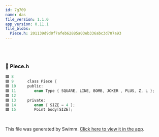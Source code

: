 ```yaml
---
id: 7g709
name: das
file_version: 1.1.0
app_version: 0.11.1
file_blobs:
  Piece.h: 201139d9d0f7afeb62885a03eb336abc3d707a93
---
```


<br/>

<br/>


<!-- NOTE-swimm-snippet: the lines below link your snippet to Swimm -->
### 📄 Piece.h
```c
🟩 8      
🟩 9      class Piece {
🟩 10     public:
🟩 11     	enum Type { SQUARE, LINE, BOMB, JOKER , PLUS, Z, L }; 
🟩 12     
🟩 13     private:
🟩 14     	enum { SIZE = 4 };
🟩 15     	Point body[SIZE];
```

<br/>

This file was generated by Swimm. [Click here to view it in the app](https://swimm-web-app.web.app/repos/Z2l0aHViJTNBJTNBVGV0cmlzLS0tVjIlM0ElM0FEYW5pZWxDNw==/docs/7g709).
